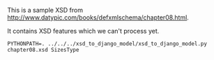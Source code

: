 This is a sample XSD from http://www.datypic.com/books/defxmlschema/chapter08.html.

It contains XSD features which we can't process yet.

    PYTHONPATH=. ../../../xsd_to_django_model/xsd_to_django_model.py chapter08.xsd SizesType
